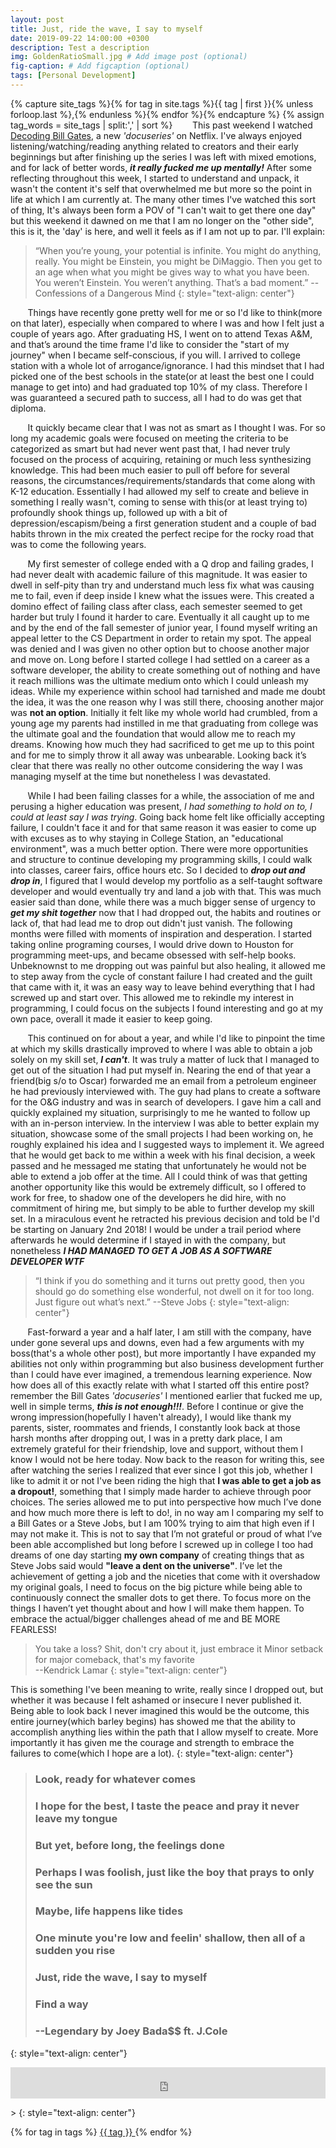 ```yaml
---
layout: post
title: Just, ride the wave, I say to myself
date: 2019-09-22 14:00:00 +0300
description: Test a description 
img: GoldenRatioSmall.jpg # Add image post (optional)
fig-caption: # Add figcaption (optional)
tags: [Personal Development]
---
```

{% capture site_tags %}{% for tag in site.tags %}{{ tag | first }}{% unless forloop.last %},{% endunless %}{% endfor %}{% endcapture %}
{% assign tag_words = site_tags | split:',' | sort %}
&nbsp;&nbsp;&nbsp;&nbsp;&nbsp;&nbsp; This past weekend I watched [Decoding Bill Gates](https://www.netflix.com/title/80184771?source=35), a new *'docuseries'* on Netflix. I've always enjoyed listening/watching/reading anything related to creators and their early beginnings but after finishing up the series I was left with mixed emotions, and for lack of better words, ***it really fucked me up mentally!*** After some reflecting throughout this week, I started to understand and unpack, it wasn't the content it's self that overwhelmed me but more so the point in life at which I am currently at. The many other times I've watched this sort of thing, It's always been form a POV of "I can't wait to get there one day" but this weekend it dawned on me that I am no longer on the "other side", this is it, the 'day' is here, and well it feels as if I am not up to par. I'll explain: 

> “When you’re young, your potential is infinite. You might do anything, really. You might be Einstein, you might be DiMaggio. Then you get to an age when what you might be gives way to what you have been. You weren’t Einstein. You weren’t anything. That’s a bad moment.” --Confessions of a Dangerous Mind
{: style="text-align: center"}

&nbsp;&nbsp;&nbsp;&nbsp;&nbsp;&nbsp; Things have recently gone pretty well for me or so I'd like to think(more on that later), especially when compared to where I was and how I felt just a couple of years ago. After graduating HS, I went on to attend Texas A&M, and that’s around the time frame I'd like to consider the "start of my journey" when I became self-conscious, if you will. I arrived to college station with a whole lot of arrogance/ignorance. I had this mindset that I had picked one of the best schools in the state(or at least the best one I could manage to get into) and had graduated top 10% of my class. Therefore I was guaranteed a secured path to success, all I had to do was get that diploma. 

&nbsp;&nbsp;&nbsp;&nbsp;&nbsp;&nbsp; It quickly became clear that I was not as smart as I thought I was. For so long my academic goals were focused on meeting the criteria to be categorized as smart but had never went past that, I had never truly focused on the process of acquiring, retaining or much less synthesizing knowledge.
This had been much easier to pull off before for several reasons, the circumstances/requirements/standards that come along with K-12 education. Essentially I had allowed my self to create and believe in something I really wasn't, coming to sense with this(or at least trying to) profoundly shook things up, followed up with a bit of depression/escapism/being a first generation student and a couple of bad habits thrown in the mix created the perfect recipe for the rocky road that was to come the following years. 

&nbsp;&nbsp;&nbsp;&nbsp;&nbsp;&nbsp; My first semester of college ended with a Q drop and failing grades, I had never dealt with academic failure of this magnitude. It was easier to dwell in self-pity than try and understand much less fix what was causing me to fail, even if deep inside I knew what the issues were. This created a domino effect of failing class after class, each semester seemed to get harder but truly I found it harder to care. Eventually it all caught up to me and by the end of the fall semester of junior year, I found myself writing an appeal letter to the CS Department in order to retain my spot. The appeal was denied and I was given no other option but to choose another major and move on. Long before I started college I had settled on a career as a software developer, the ability to create something out of nothing and have it reach millions was the ultimate medium onto which I could unleash my ideas. While my experience within school had tarnished and made me doubt the idea, it was the one reason why I was still there, choosing another major was **not an option**. Initially it felt like my whole world had crumbled, from a young age my parents had instilled in me that graduating from college was the ultimate goal and the foundation that would allow me to reach my dreams. Knowing how much they had sacrificed to get me up to this point and for me to simply throw it all away was unbearable. Looking back it’s clear that there was really no other outcome considering the way I was managing myself at the time but nonetheless I was devastated. 


&nbsp;&nbsp;&nbsp;&nbsp;&nbsp;&nbsp; While I had been failing classes for a while, the association of me and perusing a higher education was present, *I had something to hold on to, I could at least say I was trying*. Going back home felt like officially accepting failure, I couldn't face it and for that same reason it was easier to come up with excuses as to why staying in College Station, an "educational environment", was a much better option. There were more opportunities and structure to continue developing my programming skills, I could walk into classes, career fairs, office hours etc. So I decided to ***drop out and drop in***, I figured that I would develop my portfolio as a self-taught software developer and would eventually try and land a job with that. This was much easier said than done, while there was a much bigger sense of urgency to ***get my shit together*** now that I had dropped out, the habits and routines or lack of, that had lead me to drop out didn't just vanish. The following months were filled with moments of inspiration and desperation. I started taking online programing courses, I would drive down to Houston for programming meet-ups, and became obsessed with self-help books. Unbeknownst to me dropping out was painful but also healing, it allowed me to step away from the cycle of constant failure I had created and the guilt that came with it, it was an easy way to leave behind everything that I had screwed up and start over. This allowed me to rekindle my interest in programming, I could focus on the subjects I found interesting and go at my own pace, overall it made it easier to keep going. 

&nbsp;&nbsp;&nbsp;&nbsp;&nbsp;&nbsp; This continued on for about a year, and while I'd like to pinpoint the time at which my skills drastically improved to where I was able to obtain a job solely on my skill set,  ***I can't***. It was truly a matter of luck that I managed to get out of the situation I had put myself in. Nearing the end of that year a friend(big s/o to Oscar) forwarded me an email from a petroleum engineer he had previously interviewed with. The guy had plans to create a software for the O&G industry and was in search of developers. I gave him a call and quickly explained my situation, surprisingly to me he wanted to follow up with an in-person interview. In the interview I was able to better explain my situation, showcase some of the small projects I had been working on, he roughly explained his idea and I suggested ways to implement it. We agreed that he would get back to me within a week with his final decision, a week passed and he messaged me stating that unfortunately he would not be able to extend a job offer at the time. All I could think of was that getting another opportunity like this would be extremely difficult, so I offered to work for free, to shadow one of the developers he did hire, with no commitment of hiring me, but simply to be able to further develop my skill set. In a miraculous event he retracted his previous decision and told be I'd be starting on January 2nd 2018! I would be under a trail period where afterwards he would determine if I stayed in with the company, but nonetheless ***I HAD MANAGED TO GET A JOB AS A SOFTWARE DEVELOPER WTF***

> “I think if you do something and it turns out pretty good, then you should go do something else wonderful, not dwell on it for too long. Just figure out what’s next.” --Steve Jobs
{: style="text-align: center"}

&nbsp;&nbsp;&nbsp;&nbsp;&nbsp;&nbsp; Fast-forward a year and a half later, I am still with the company, have under gone several ups and downs, even had a few arguments with my boss(that's a whole other post), but more importantly I have expanded my abilities not only within programming but also business development further than I could have ever imagined, a tremendous learning experience. Now how does all of this exactly relate with what I started off this entire post? remember the Bill Gates *'docuseries'* I mentioned earlier that fucked me up, well in simple terms, ***this is not enough!!!***. Before I continue or give the wrong impression(hopefully I haven't already), I would like thank my parents, sister, roommates and friends, I constantly look back at those harsh months after dropping out, I was in a pretty dark place, I am extremely grateful for their friendship, love and support, without them I know I would not be here today. Now back to the reason for writing this, see after watching the series I realized that ever since I got this job, whether I like to admit it or not I've been riding the high that **I was able to get a job as a dropout!**, something that I simply made harder to achieve through poor choices. The series allowed me to put into perspective how much I’ve done and how much more there is left to do!, in no way am I comparing my self to a Bill Gates or a Steve Jobs, but I am 100% trying to aim that high even if I may not make it. This is not to say that I’m not grateful or proud of what I’ve been able accomplished but long before I screwed up in college I too had dreams of one day starting **my own company** of creating things that as Steve Jobs said would **"leave a dent on the universe"**. I’ve let the achievement of getting a job and the niceties that come with it overshadow my original goals, I need to focus on the big picture while being able to continuously connect the smaller dots to get there. To focus more on the things I haven’t yet thought about and how I will make them happen. To embrace the actual/bigger challenges ahead of me and BE MORE FEARLESS!

> You take a loss? Shit, don't cry about it, just embrace it
Minor setback for major comeback, that's my favorite  
--Kendrick Lamar
{: style="text-align: center"}

This is something I've been meaning to write, really since I dropped out, but whether it was because I felt ashamed or insecure I never published it. Being able to look back I never imagined this would be the outcome, this entire journey(which barley begins) has showed me that the ability to accomplish anything lies within the path that I allow myself to create. More importantly it has given me the courage and strength to embrace the failures to come(which I hope are a lot).
{: style="text-align: center"}

> ### Look, ready for whatever comes
> ### I hope for the best, I taste the peace and pray it never leave my tongue
> ### But yet, before long, the feelings done
> ### Perhaps I was foolish, just like the boy that prays to only see the sun
> ### Maybe, life happens like tides
> ### One minute you're low and feelin' shallow, then all of a sudden you rise
> ### Just, ride the wave, I say to myself
> ### Find a way
> ### --Legendary by Joey Bada$$ ft. J.Cole 
{: style="text-align: center"}

<p align="center"><iframe width="100%" height="50" src="https://www.youtube.com/embed/_IGl8Mah_0I?start=143" frameborder="0" allow="accelerometer; autoplay; encrypted-media; gyroscope; picture-in-picture" allowfullscreen="false"></iframe></p>>
{: style="text-align: center"}



{% for tag in tags %}
      <a href="#{{ tag | slugify }}"> {{ tag }} </a>
{% endfor %}